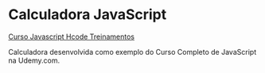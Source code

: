 # Calculadora JavaScript

[Curso Javascript Hcode Treinamentos](https://www.hcode.com.br)

Calculadora desenvolvida como exemplo do Curso Completo de JavaScript na Udemy.com.
